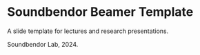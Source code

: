 # Soundbendor Beamer Template

A slide template for lectures and research presentations. 

Soundbendor Lab, 2024.
